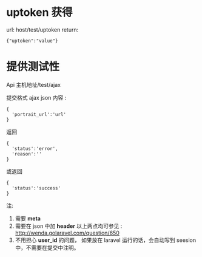 # uptoken 获得 
url: 
host/test/uptoken
return:

```
{"uptoken":"value"}
```















# 提供测试性
Api 主机地址/test/ajax 



提交格式 ajax  json 
内容 :

```
{
  'portrait_url':'url'
}
```

返回

```
{
  'status':'error',
  'reason':''
}
```

或返回

```
{
  'status':'success'
}
```

注:

1. 需要 **meta** 
2. 需要在 json 中加 **header** 
以上两点均可参见 : http://wenda.golaravel.com/question/650
3. 不用担心 **user_id** 的问题， 如果放在 laravel 运行的话，会自动写到 seesion 中，不需要在提交中注明。


